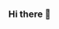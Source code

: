 ### Hi there 👋

<!--
**Rubina** is a ✨ _special_ ✨ repository because its `README.md` (this file) appears on your GitHub profile.

Here are some ideas to get you started:

- 🔭 I’m currently working on something special
- 🌱 I’m currently learning coding
- 👯 I’m looking to collaborate
- 🤔 I’m looking for help with work
- 💬 Ask me about anything
- 📫 How to reach me: via github, twitter
- 😄 Pronouns: ...
- ⚡ Fun fact: love Cinema
- Rock and roll
